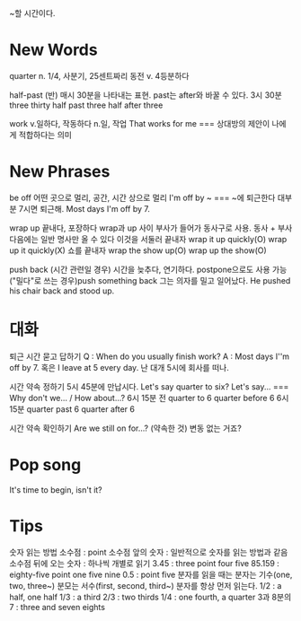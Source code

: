 ~할 시간이다.
# New Words
quarter n. 1/4, 사분기, 25센트짜리 동전 v. 4등분하다

half-past (반) 매시 30분을 나타내는 표현. past는 after와 바꿀 수 있다.
3시 30분
three thirty
half past three
half after three

work v.일하다, 작동하다 n.일, 작업
That works for me === 상대방의 제안이 나에게 적합하다는 의미

# New Phrases
be off 어떤 곳으로 멀리, 공간, 시간 상으로 멀리
I'm off by ~ === ~에 퇴근한다
대부분 7시면 퇴근해.
Most days I'm off by 7.

wrap up 끝내다, 포장하다
wrap과 up 사이 부사가 들어가 동사구로 사용. 동사 + 부사 다음에는 일반 명사만 올 수 있다
이것을 서둘러 끝내자
wrap it up quickly(O)
wrap up it quickly(X)
쇼를 끝내자
wrap the show up(O)
wrap up the show(O)

push back (시간 관련일 경우) 시간을 늦추다, 연기하다. postpone으로도 사용 가능
("밀다"로 쓰는 경우)push something back
그는 의자를 밀고 일어났다.
He pushed his chair back and stood up.

# 대화
퇴근 시간 묻고 답하기
Q : When do you usually finish work?
A : Most days I''m off by 7.
혹은
I leave at 5 every day.
난 대개 5시에 회사를 떠나.

시간 약속 정하기
5시 45분에 만납시다.
Let's say quarter to six?
Let's say... === Why don't we... / How about...?
6시 15분 전
quarter to 6
quarter before 6
6시 15분
quarter past 6
quarter after 6

시간 약속 확인하기
Are we still on for...?
(약속한 것) 변동 없는 거죠?

# Pop song
It's time to begin, isn't it?

# Tips
숫자 읽는 방법
소수점 : point
소수점 앞의 숫자 : 일반적으로 숫자를 읽는 방법과 같음
소수점 뒤에 오는 숫자 : 하나씩 개별로 읽기
3.45 : three point four five
85.159 : eighty-five point one five nine
0.5 : point five
분자를 읽을 때는 분자는 기수(one, two, three~) 분모는 서수(first, second, third~)
분자를 항상 먼저 읽는다.
1/2 : a half, one half
1/3 : a third
2/3 : two thirds
1/4 : one fourth, a quarter
3과 8분의 7 : three and seven eights